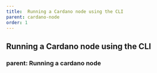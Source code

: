 ```yaml
---
title:  Running a Cardano node using the CLI
parent: cardano-node
order: 1
---
```

## Running a Cardano node using the CLI
### parent: Running a cardano node